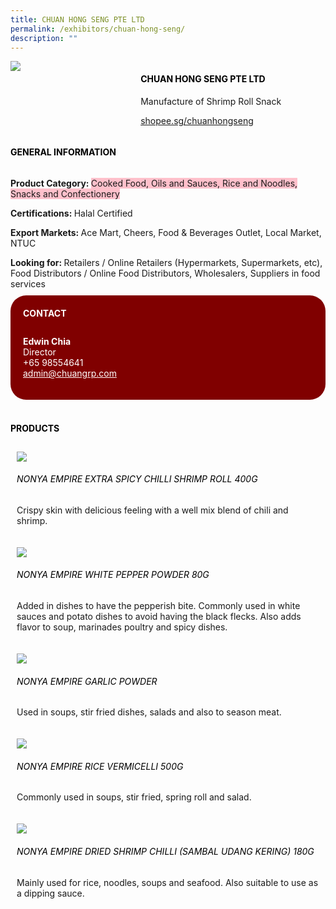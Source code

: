 ```yaml
---
title: CHUAN HONG SENG PTE LTD
permalink: /exhibitors/chuan-hong-seng/
description: ""
---
```

<head>
	<div class="flex-paragraph">
		<!--hi there! this is a comment and will provide you with instructional guides-->
		<!--insert booth number here!-->
		<p style="text-transform: uppercase"></p></div>
			<div class="flex-container" style="display: flex; flex-wrap: wrap;">
				<!--insert DOWNLOAD link of company logo between the " marks!-->
			<div class="card sgds" style="flex: 1 1 40%; display: block;"><img src="https://drive.google.com/u/0/uc?id=1pFmUpJrbQOI4Zg0redQ4fKry5I38VZ2a&export=download"></div>
	<div class="card-sgds" style="flex: 1 1 58%; display: block; margin-left: 3px">
		<h4 style="text-transform: uppercase; color: black;"><!--insert the exhibitor's name between the <b> tags here--><b>Chuan Hong Seng Pte Ltd</b></h4><!--insert the exhibitor's description between the <p> tags here-->
		<p>Manufacture of Shrimp Roll Snack</p>
		<!--insert the exhibitor's website link, making sure there is "https:// www." present please. make sure the entire https link goes in between the " marks-->
		<p><a href="https://www.shopee.sg/chuanhongseng" target="_blank"><!--insert the www website link here (no need for https)-->shopee.sg/chuanhongseng</a></p>
	</div>
</div>
</head>

<body>
	<h4 style="text-transform: uppercase; color: black;"><b>General Information</b></h4>
		<div class="flex-container" style="display: flex; flex-wrap: wrap;">
			<div class="card sgds" style="flex: 1 1 65%; display: block; align-self: stretch">
			<div class="flex-paragraph">
			<p><b>Product Category: </b><span style=" background-color: pink; border-radius: 10 px;"><!--insert the exhibitor's pdt cat between the <p> tags here-->Cooked Food, Oils and Sauces, Rice and Noodles, Snacks and Confectionery</span></p> 
				<p><b>Certifications: </b><!--insert all the exhibitor's certifications between the </b> and </p> here-->Halal Certified</p>
			<p><b>Export Markets: </b><!--insert all the exhibitor's export markets between the </b> and </p> here-->Ace Mart, Cheers, Food & Beverages Outlet, Local Market, NTUC</p>
			<p style="margin-bottom: 10px;"><b>Looking for: </b><!--insert all the exhibitor's potential business partners between the </b> and </p> here-->Retailers / Online Retailers (Hypermarkets, Supermarkets, etc), Food Distributors / Online Food Distributors, Wholesalers, Suppliers in food services</p>
			</div>
		</div>
		<div class="card sgds" style="flex: 1 1 35%; padding: 10px; display: block; background-color: maroon; border-radius: 25px; align-self: center;">
		<h4 style="color: white; margin-top: 10px; margin-left: 10px;">CONTACT</h4>
		<div class="flex-paragraph">
			<!--replace with exhibitor's: -->
			<p style="padding: 10px; color: white;"><b><!-- POC name-->Edwin Chia</b><br><!-- designation-->Director<br><!--contact number-->+65 98554641<br><!-- for linking purposes, insert their email after "mailto:"...--><a href="mailto:admin@chuangrp.com" style="color: white;"><!--...and also include the display email before </a> here-->admin@chuangrp.com</a></p>
		</div>
			</div>
		</div>
	<br>
		<h4 style="text-transform: uppercase; color: black;"><b>products</b></h4>
<div style="display: flex; flex-wrap: wrap;">
  <div class="card sgds" style="flex: 1 1 47%; margin: 10px; display: block;"><!--insert the exhibitor's DOWNLOAD image for product between the " marks here-->
	<div class="flex-image" style="display: block;"><img src="https://drive.google.com/u/0/uc?id=1qIPgNYiPkfKmx3v5GW1DQhMlxJv4vc_s&export=download"></div>
	<div class="flex-paragraph">
		<h6 style="text-transform: uppercase; color: black;"><!--insert product name before </h6> and product description after <p>-->Nonya Empire Extra Spicy Chilli Shrimp Roll 400g</h6>
		<p>Crispy skin with delicious feeling with a well mix blend of chili and shrimp.</p></div>
	</div>
		<div class="card sgds" style="flex: 1 1 47%; margin: 10px; display: block;">
		<div class="flex-image" style="display: block;"><img src="https://drive.google.com/u/0/uc?id=1ynCiVtzeaMKApRIBwwkSqQZZuiiv5FiF&export=download"></div>
	<div class="flex-paragraph">
		<h6 style="text-transform: uppercase; color: black;">Nonya Empire White Pepper Powder 80g</h6>
		<p>Added in dishes to have the pepperish bite. Commonly used in white sauces and potato dishes to avoid having the black flecks. Also adds flavor to soup, marinades poultry and spicy dishes.</p></div>
	</div>
		<div class="card sgds" style="flex: 1 1 47%; margin: 10px; display: block;">
		<div class="flex-image" style="display: block;"><img src="https://drive.google.com/u/0/uc?id=1hzZLaL774_aA8rX5j_hkvvEeh7nEr1AD&export=download"></div>
	<div class="flex-paragraph">
		<h6 style="text-transform: uppercase; color: black;">Nonya Empire Garlic Powder</h6>
		<p>Used in soups, stir fried dishes, salads and also to season meat.</p></div>
		</div>
		<div class="card sgds" style="flex: 1 1 47%; margin: 10px; display: block;">
		<div class="flex-image" style="display: block;"><img src="https://drive.google.com/u/0/uc?id=18fLO74JBGloK862KVNMpKAuzi6ZBnDyn&export=download"></div>
	<div class="flex-paragraph">
		<h6 style="text-transform: uppercase; color: black;">Nonya Empire Rice Vermicelli 500g</h6>
		<p>Commonly used in soups, stir fried, spring roll and salad.</p></div>
	</div>
		<div class="card sgds" style="flex: 1 1 47%; margin: 10px; display: block;">
		<div class="flex-image" style="display: block;"><img src="https://drive.google.com/u/0/uc?id=14B1g9pwWXr8AK58tuvFfoNr-28F87Gzd&export=download"></div>
	<div class="flex-paragraph">
		<h6 style="text-transform: uppercase; color: black;">Nonya Empire Dried Shrimp Chilli (Sambal Udang Kering) 180g</h6>
		<p>Mainly used for rice, noodles, soups and seafood. Also suitable to use as a dipping sauce. </p></div>
	</div>
	<!--don't delete these 2 tags. double check how the layout looks on the right too and lemme know if there are any problems! thank u so much for ur hardwork!-->
	</div>
</body>